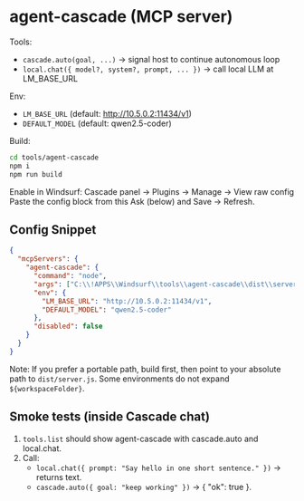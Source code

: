 # agent-cascade (MCP server)

Tools:
- `cascade.auto(goal, ...)`  → signal host to continue autonomous loop
- `local.chat({ model?, system?, prompt, ... })`  → call local LLM at LM_BASE_URL

Env:
- `LM_BASE_URL`  (default: http://10.5.0.2:11434/v1)
- `DEFAULT_MODEL`  (default: qwen2.5-coder)

Build:
```bash
cd tools/agent-cascade
npm i
npm run build
```

Enable in Windsurf:
Cascade panel → Plugins → Manage → View raw config
Paste the config block from this Ask (below) and Save → Refresh.

## Config Snippet

```json
{
  "mcpServers": {
    "agent-cascade": {
      "command": "node",
      "args": ["C:\\!APPS\\Windsurf\\tools\\agent-cascade\\dist\\server.js"],
      "env": {
        "LM_BASE_URL": "http://10.5.0.2:11434/v1",
        "DEFAULT_MODEL": "qwen2.5-coder"
      },
      "disabled": false
    }
  }
}
```

Note: If you prefer a portable path, build first, then point to your absolute path to `dist/server.js`. Some environments do not expand `${workspaceFolder}`.

## Smoke tests (inside Cascade chat)

1. `tools.list` should show agent-cascade with cascade.auto and local.chat.
2. Call:
   - `local.chat({ prompt: "Say hello in one short sentence." })` → returns text.
   - `cascade.auto({ goal: "keep working" })` → { "ok": true }.
